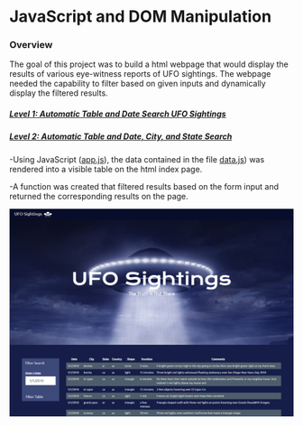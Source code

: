 # JavaScript and DOM Manipulation

### Overview

The goal of this project was to build a html webpage that would display the results of various eye-witness reports of UFO sightings.  The webpage needed the capability to filter based on given inputs and dynamically display the filtered results.

##### [Level 1: Automatic Table and Date Search UFO Sightings](UFO-level_1/index.html)

##### [Level 2: Automatic Table and Date, City, and State Search](UFO-level_2/index.html)

-Using JavaScript ([app.js](UFO-level_1/static/js/app.js)), the data contained in the file [data.js](UFO-level_1/static/js/data.js)) was rendered into a visible table on the html index page.

-A function was created that filtered results based on the form input and returned the corresponding results on the page.

![Screenshot1](UFO-level_1/UFO-Level_1_Screenshot.png)
